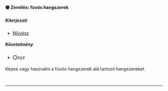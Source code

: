 #### 🟣 Zenélés: fúvós hangszerek

##### Kiterjeszti
- [Művész](kepzettsegek/muvesz.md)

##### Követelmény
- ⭕xyz


Képes vagy használni a fúvós hangszerek alá tartozó hangszereket.

<br />

---
